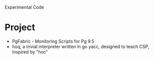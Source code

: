 Experimental Code
# Project
- PgFabric - Monitoring Scripts for Pg 9.5
- hoq, a trivial interpreter written in go yacc, designed to teach CSP, inspired by "hoc"
